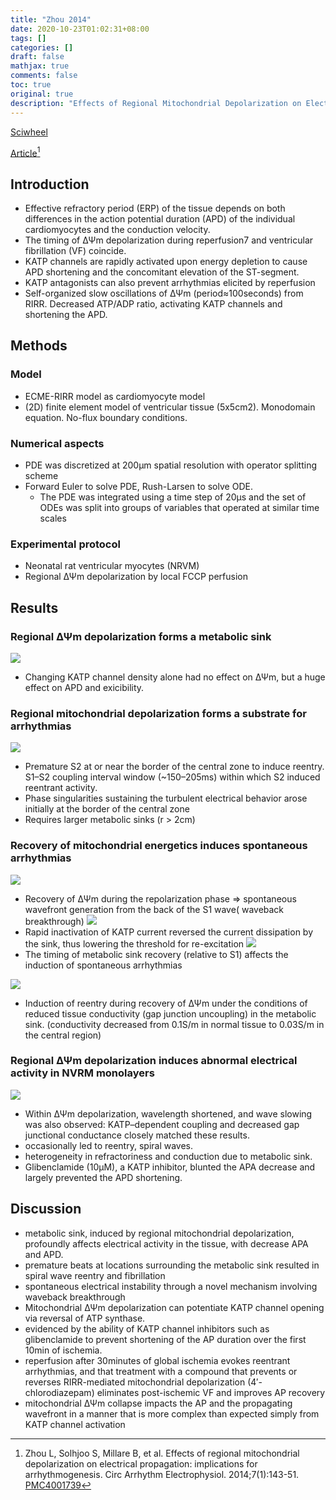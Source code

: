 ```yaml
---
title: "Zhou 2014"
date: 2020-10-23T01:02:31+08:00
tags: []
categories: []
draft: false
mathjax: true
comments: false
toc: true
original: true
description: "Effects of Regional Mitochondrial Depolarization on Electrical Propagation: Implications for Arrhythmogenesis"
---
```


[Sciwheel](https://sciwheel.com/work/#/items/3960073)

[Article](https://www.ncbi.nlm.nih.gov/pmc/articles/PMC4001739/)[^Zhou2014]

<!--more-->

## Introduction

* Effective refractory period (ERP) of the tissue depends on both differences in the action potential duration (APD) of the individual cardiomyocytes and the conduction velocity.
* The timing of ΔΨm depolarization during reperfusion7 and ventricular fibrillation (VF) coincide.
* KATP channels are rapidly activated upon energy depletion to cause APD shortening and the concomitant elevation of the ST-segment.
* KATP antagonists can also prevent arrhythmias elicited by reperfusion
* Self-organized slow oscillations of ΔΨm (period≈100seconds) from RIRR. Decreased ATP/ADP ratio, activating KATP channels and shortening the APD.

## Methods

### Model
* ECME-RIRR model as cardiomyocyte model
* (2D) finite element model of ventricular tissue (5x5cm2). Monodomain equation. No-flux boundary conditions.

### Numerical aspects
* PDE was discretized at 200μm spatial resolution with operator splitting scheme
* Forward Euler to solve PDE, Rush-Larsen to solve ODE.
    * The PDE was integrated using a time step of 20μs and the set of ODEs was split into groups of variables that operated at similar time scales

### Experimental protocol
* Neonatal rat ventricular myocytes (NRVM)
* Regional ΔΨm depolarization by local FCCP perfusion

## Results
### Regional ΔΨm depolarization forms a metabolic sink
![](https://www.ahajournals.org/cms/attachment/a80ab003-dfac-47c9-b048-6636ffaee778/143fig01.jpg)
* Changing KATP channel density alone had no effect on ΔΨm, but a huge effect on APD and exicibility.

### Regional mitochondrial depolarization forms a substrate for arrhythmias
![](https://www.ahajournals.org/cms/attachment/8be450d2-5113-4fc4-823f-4ad1420b865a/143fig02.jpg)
* Premature S2 at or near the border of the central zone to induce reentry. S1–S2 coupling interval window (~150–205ms) within which S2 induced reentrant activity.
* Phase singularities sustaining the turbulent electrical behavior arose initially at the border of the central zone
* Requires larger metabolic sinks (r > 2cm)

### Recovery of mitochondrial energetics induces spontaneous arrhythmias
![](https://www.ahajournals.org/cms/attachment/d35179a2-13df-4659-a281-1f87d75c1412/143fig03.jpg)
* Recovery of ΔΨm during the repolarization phase => spontaneous wavefront generation from the back of the S1 wave( waveback breakthrough)
![](https://www.ahajournals.org/cms/attachment/3ae14a37-1c09-4d05-b694-9395ed0a3395/143fig04.jpg)
* Rapid inactivation of KATP current reversed the current dissipation by the sink, thus lowering the threshold for re-excitation
![](https://www.ahajournals.org/cms/attachment/01e573c2-1def-4f08-ba9c-36e421fba4fd/143fig05.jpg)
* The timing of metabolic sink recovery (relative to S1) affects the induction of spontaneous arrhythmias

![](https://www.ahajournals.org/cms/attachment/25758d67-6517-46fc-9cbf-c77b3fcbb5ef/143fig06.jpg)
* Induction of reentry during recovery of ΔΨm under the conditions of reduced tissue conductivity (gap junction uncoupling) in the metabolic sink. (conductivity decreased from 0.1S/m in normal tissue to 0.03S/m in the central region)


### Regional ΔΨm depolarization induces abnormal electrical activity in NVRM monolayers
![](https://www.ahajournals.org/cms/attachment/a5d3ca99-fead-472f-b8e6-8149f83eebe8/143fig07.jpg)
* Within ΔΨm depolarization, wavelength shortened, and wave slowing was also observed: KATP–dependent coupling and decreased gap junctional conductance closely matched these results.
* occasionally led to reentry, spiral waves.
* heterogeneity in refractoriness and conduction due to metabolic sink.
* Glibenclamide (10μM), a KATP inhibitor, blunted the APA decrease and largely prevented the APD shortening.

## Discussion
* metabolic sink, induced by regional mitochondrial depolarization, profoundly affects electrical activity in the tissue, with decrease APA and APD.
* premature beats at locations surrounding the metabolic sink resulted in spiral wave reentry and fibrillation
* spontaneous electrical instability through a novel mechanism involving waveback breakthrough
* Mitochondrial ΔΨm depolarization can potentiate KATP channel opening via reversal of ATP synthase.
* evidenced by the ability of KATP channel inhibitors such as glibenclamide to prevent shortening of the AP duration over the first 10min of ischemia.
* reperfusion after 30minutes of global ischemia evokes reentrant arrhythmias, and that treatment with a compound that prevents or reverses RIRR-mediated mitochondrial depolarization (4′-chlorodiazepam) eliminates post-ischemic VF and improves AP recovery
* mitochondrial ΔΨm collapse impacts the AP and the propagating wavefront in a manner that is more complex than expected simply from KATP channel activation

[^Zhou2014]:Zhou L, Solhjoo S, Millare B, et al. Effects of regional mitochondrial depolarization on electrical propagation: implications for arrhythmogenesis. Circ Arrhythm Electrophysiol. 2014;7(1):143-51. [PMC4001739](https://www.ncbi.nlm.nih.gov/pmc/articles/PMC4001739/)
